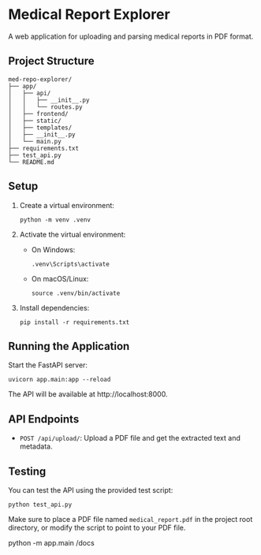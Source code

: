 # Medical Report Explorer

A web application for uploading and parsing medical reports in PDF format.

## Project Structure

```
med-repo-explorer/
├── app/
│   ├── api/
│   │   ├── __init__.py
│   │   └── routes.py
│   ├── frontend/
│   ├── static/
│   ├── templates/
│   ├── __init__.py
│   └── main.py
├── requirements.txt
├── test_api.py
└── README.md
```

## Setup

1. Create a virtual environment:
   ```
   python -m venv .venv
   ```

2. Activate the virtual environment:
   - On Windows:
     ```
     .venv\Scripts\activate
     ```
   - On macOS/Linux:
     ```
     source .venv/bin/activate
     ```

3. Install dependencies:
   ```
   pip install -r requirements.txt
   ```

## Running the Application

Start the FastAPI server:
```
uvicorn app.main:app --reload
```

The API will be available at http://localhost:8000.

## API Endpoints

- `POST /api/upload/`: Upload a PDF file and get the extracted text and metadata.

## Testing

You can test the API using the provided test script:
```
python test_api.py
```

Make sure to place a PDF file named `medical_report.pdf` in the project root directory, or modify the script to point to your PDF file. 


python -m app.main
/docs